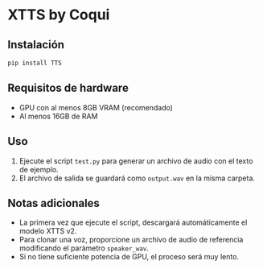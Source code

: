 # XTTS by Coqui

## Instalación

```bash
pip install TTS
```

## Requisitos de hardware
- GPU con al menos 8GB VRAM (recomendado)
- Al menos 16GB de RAM

## Uso
1. Ejecute el script `test.py` para generar un archivo de audio con el texto de ejemplo.
2. El archivo de salida se guardará como `output.wav` en la misma carpeta.

## Notas adicionales
- La primera vez que ejecute el script, descargará automáticamente el modelo XTTS v2.
- Para clonar una voz, proporcione un archivo de audio de referencia modificando el parámetro `speaker_wav`.
- Si no tiene suficiente potencia de GPU, el proceso será muy lento.
